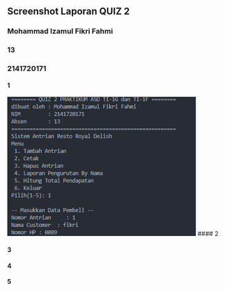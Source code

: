 ## Screenshot Laporan QUIZ 2
### Mohammad Izamul Fikri Fahmi
### 13
### 2141720171

#### 1
<img src="img/1.png">
#### 2

#### 3

#### 4

#### 5